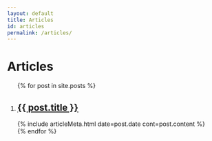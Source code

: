 ```yaml
---
layout: default
title: Articles
id: articles
permalink: /articles/
---
```


# Articles

<div id="articleList">
	<ol class="articles">
		{% for post in site.posts %}
			<li class="article">
				<h2 class="title"><a href="{{ post.url }}">{{ post.title }}</a></h2>
				{% include articleMeta.html date=post.date cont=post.content %}
			</li>
		{% endfor %}
	</ol>
</div>